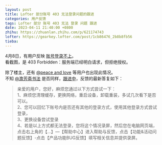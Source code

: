 ```yaml
---
layout: post
title: Lofter 部分账号 403 无法登录问题的跟进
categories: 用户反馈
tags: Lofter 部分 账号 403 无法 登录 问题 跟进 
date: 2023-04-11 21:40:00 +0800
zhihu: https://zhuanlan.zhihu.com/p/621174743
lofter: https://gearkey.lofter.com/post/1cb86476_2b8b8fb56
tieba: 
---
```


4月8日，有用户反映 [账号登录不上](https://tieba.baidu.com/p/8348954224)。  
看截图，是 403 Forbidden：服务端已经明白请求，但拒绝授权。

除了楼主，还有 [@peace and love](https://vaz13.lofter.com/post/76d78910_2b8b2dadf) 等用户也出现此情况。  
不知 [@澹芳斋书法](https://danfangzhai.lofter.com/post/4c6d17f3_2b89d72e5) 是否同样，[跟进中](https://tieba.baidu.com/f?kw=lofter)，反馈的最新答复如下：

> 亲爱的用户，您好，麻烦您通过以下方式尝试一下：  
> 1、麻烦您清理缓存，更换网络，重启设备，卸载重装，多试几次看下是否可以。  
> 2、您可以回忆下账号内是否还有其他的登录方式，使用其他登录方式尝试登录，  
> 3、更换设备尝试登录  
> 4、若是以上方式都无法登录，您将这个情况录屏，然后您在电脑网页端，点击右上角的【…】—【帮助中心】进入帮助与反馈，点击【功能&活动问题反馈】-点击【产品功能BUG反馈】填写相关信息并提供录屏。